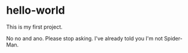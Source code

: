 # hello-world

This is my first project.

No no and ano. Please stop asking. I've already told you I'm not Spider-Man.
